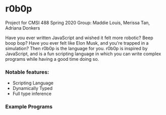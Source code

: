 # r0b0p
Project for CMSI 488 Spring 2020
Group: Maddie Louis, Merissa Tan, Adriana Donkers

Have you ever written JavaScript and wished it felt more robotic? Beep boop bop? Have you ever felt like Elon Musk, and you're trapped in a simulation? Then r0b0p is the language for you. r0b0p is inspired by JavaScript, and is a fun scripting language in which you can write complex programs while having a good time doing so.

### Notable features:
- Scripting Language
- Dynamically Typed
- Full type inference

### Example Programs
